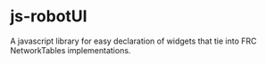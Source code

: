 # js-robotUI
A javascript library for easy declaration of widgets that tie into FRC NetworkTables implementations.
